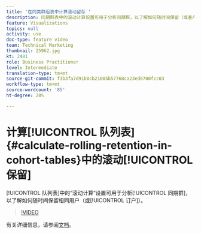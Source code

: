 ```yaml
---
title: '在同类群组表中计算滚动留存 '
description: 同期群表中的滚动计算设置可用于分析同期群，以了解如何随时间保留（或客户流失）相同的用户。
feature: Visualizations
topics: null
activity: use
doc-type: feature video
team: Technical Marketing
thumbnail: 25962.jpg
kt: 2481
role: Business Practitioner
level: Intermediate
translation-type: tm+mt
source-git-commit: f3b3fa7d91b0cb21005b57768ca23ed6700fcc03
workflow-type: tm+mt
source-wordcount: '85'
ht-degree: 28%

---
```



# 计算[!UICONTROL 队列表] {#calculate-rolling-retention-in-cohort-tables}中的滚动[!UICONTROL 保留]

[!UICONTROL 队列表]中的“滚动计算”设置可用于分析[!UICONTROL 同期群]，以了解如何随时间保留相同用户（或[!UICONTROL 订户]）。

>[!VIDEO](https://video.tv.adobe.com/v/25962/?quality=12)

有关详细信息，请参阅[文档](https://marketing.adobe.com/resources/help/zh_CN/analytics/analysis-workspace/cohort_analysis.html)。
